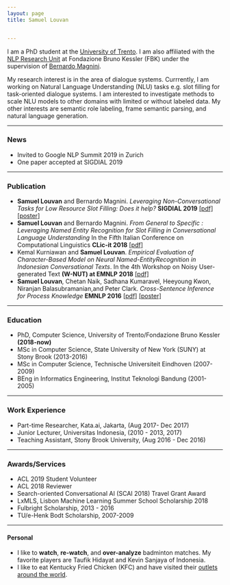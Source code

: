 ```yaml
---
layout: page
title: Samuel Louvan 


---
```


I am a PhD student at the [University of Trento](https://ict.unitn.it/). I am also affiliated with the [NLP Research Unit](https://ict.fbk.eu/units/nlp/) at Fondazione Bruno Kessler (FBK) under the supervision of [Bernardo Magnini](https://ict.fbk.eu/people/detail/bernardo-magnini/). 

My research interest is in the area of dialogue systems. Currrently, I am working on Natural Language Understanding (NLU) tasks e.g. slot filling for task-oriented dialogue systems. I am interested to investigate methods to scale NLU models to other domains with limited or without labeled data. My other interests are semantic role labeling, frame semantic parsing, and natural language generation.

---
### News
- Invited to Google NLP Summit 2019 in Zurich
- One paper accepted at SIGDIAL 2019

---
### Publication

- __Samuel Louvan__ and Bernardo Magnini. *Leveraging Non-Conversational Tasks for Low Resource Slot Filling: Does it help?*  __SIGDIAL 2019__ [[pdf]](https://ahcweb01.naist.jp/sigdial20/proceedings/proceedings_SIGDIAL2019.pdf) [[poster]](assets/SIGDIAL_2019_Poster_Final.pdf)
- __Samuel Louvan__ and Bernardo Magnini. *From General to Specific :  Leveraging Named Entity Recognition for Slot Filling in Conversational Language Understanding* In the Fifth Italian Conference on Computational Linguistics __CLic-it 2018__ [[pdf]](http://ceur-ws.org/Vol-2253/paper09.pdf)
- Kemal Kurniawan and __Samuel Louvan__. *Empirical Evaluation of Character-Based Model on Neural Named-EntityRecognition in Indonesian Conversational Texts*. In  the  4th  Workshop  on  Noisy  User-generated  Text __(W-NUT) at EMNLP 2018__ [[pdf]](http://aclweb.org/anthology/W18-6112)
- __Samuel Louvan__, Chetan Naik, Sadhana Kumaravel, Heeyoung Kwon, Niranjan Balasubramanian,and Peter Clark. *Cross-Sentence Inference for Process Knowledge*  __EMNLP 2016__ [[pdf]](https://www.aclweb.org/anthology/D16-1151) [[poster]](assets/EMNLP_2016_Poster.pdf)

---

### Education

- PhD, Computer Science, University of Trento/Fondazione Bruno Kessler __(2018-now)__
- MSc in Computer Science, State University of New York (SUNY) at Stony Brook (2013-2016)
- MSc in Computer Science, Technische Universiteit Eindhoven (2007-2009)
- BEng in Informatics Engineering, Institut Teknologi Bandung (2001-2005)

---
### Work Experience

- Part-time Researcher, Kata.ai, Jakarta, (Aug 2017- Dec 2017)
- Junior Lecturer, Universitas Indonesia, (2010 - 2013,  2017) 
- Teaching Assistant, Stony Brook University, (Aug 2016 - Dec 2016)

---

### Awards/Services
- ACL 2019 Student Volunteer
- ACL 2018 Reviewer
- Search-oriented Conversational AI (SCAI 2018) Travel Grant Award
- LxMLS, Lisbon Machine Learning Summer School Scholarship 2018
- Fulbright Scholarship, 2013 - 2016
- TU/e-Henk Bodt Scholarship, 2007-2009

---

#### Personal
- I like to __watch__, __re-watch__, and __over-analyze__ badminton matches. My favorite players are Taufik Hidayat and Kevin Sanjaya of Indonesia.
- I like to eat Kentucky Fried Chicken (KFC) and have visited their [outlets around the world](https://photos.app.goo.gl/Ceyxz45y2oBVwvuo6).
